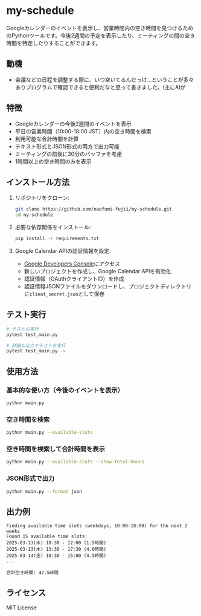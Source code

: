 # my-schedule

Googleカレンダーのイベントを表示し、営業時間内の空き時間を見つけるためのPythonツールです。今後2週間の予定を表示したり、ミーティングの間の空き時間を特定したりすることができます。

## 動機
- 会議などの日程を調整する際に、いつ空いてるんだっけ...ということが多々ありプログラムで確認できると便利だなと思って書きました。(主にAIが

## 特徴

- Googleカレンダーの今後2週間のイベントを表示
- 平日の営業時間（10:00-18:00 JST）内の空き時間を検索
- 利用可能な合計時間を計算
- テキスト形式とJSON形式の両方で出力可能
- ミーティングの前後に30分のバッファを考慮
- 1時間以上の空き時間のみを表示

## インストール方法

1. リポジトリをクローン:
   ```bash
   git clone https://github.com/naofumi-fujii/my-schedule.git
   cd my-schedule
   ```

2. 必要な依存関係をインストール:
   ```bash
   pip install -r requirements.txt
   ```

3. Google Calendar APIの認証情報を設定:
   - [Google Developers Console](https://console.developers.google.com/)にアクセス
   - 新しいプロジェクトを作成し、Google Calendar APIを有効化
   - 認証情報（OAuthクライアントID）を作成
   - 認証情報JSONファイルをダウンロードし、プロジェクトディレクトリに`client_secret.json`として保存

## テスト実行

```bash
# テストの実行
pytest test_main.py

# 詳細な出力でテストを実行
pytest test_main.py -v
```

## 使用方法

### 基本的な使い方（今後のイベントを表示）
```bash
python main.py
```

### 空き時間を検索
```bash
python main.py --available-slots
```

### 空き時間を検索して合計時間を表示
```bash
python main.py --available-slots --show-total-hours
```

### JSON形式で出力
```bash
python main.py --format json
```

## 出力例

```
Finding available time slots (weekdays, 10:00-18:00) for the next 2 weeks
Found 15 available time slots:
2025-03-13(木) 10:30 - 12:00 (1.5時間)
2025-03-13(木) 13:30 - 17:30 (4.0時間)
2025-03-14(金) 10:30 - 15:00 (4.5時間)
...

合計空き時間: 42.5時間
```

## ライセンス

MIT License
